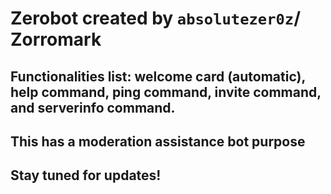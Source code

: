 # Zerobot created by `absolutezer0z`/ Zorromark
## Functionalities list: welcome card (automatic), help command, ping command, invite command, and serverinfo command.
## This has a moderation assistance bot purpose
## Stay tuned for updates!